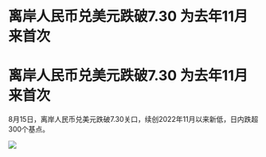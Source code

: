 # 离岸人民币兑美元跌破7.30 为去年11月来首次

# 离岸人民币兑美元跌破7.30 为去年11月来首次

8月15日，离岸人民币兑美元跌破7.30关口，续创2022年11月以来新低，日内跌超300个基点。

![](https://inews.gtimg.com/om_bt/OuURvMvsqF7bVfIIGPvCcNb8-J5Z2yJfF2SFZbKyeWrtcAA/1000)

